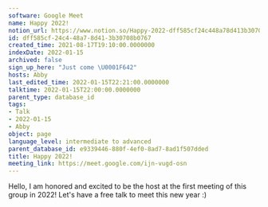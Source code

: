 ```yaml
---
software: Google Meet
name: Happy 2022!
notion_url: https://www.notion.so/Happy-2022-dff585cf24c448a78d413b30708b0767
id: dff585cf-24c4-48a7-8d41-3b30708b0767
created_time: 2021-08-17T19:10:00.0000000
indexDate: 2022-01-15
archived: false
sign_up_here: "Just come \U0001F642"
hosts: Abby
last_edited_time: 2022-01-15T22:21:00.0000000
talktime: 2022-01-15T22:00:00.0000000
parent_type: database_id
tags:
- Talk
- 2022-01-15
- Abby
object: page
language_level: intermediate to advanced
parent_database_id: e9339446-880f-4ef0-8ad7-8ad1f507dded
title: Happy 2022!
meeting_link: https://meet.google.com/ijn-vugd-osn
---
```


Hello, I am honored and excited to be the host at the first meeting of this group in 2022! Let's have a free talk to meet this new year :)





